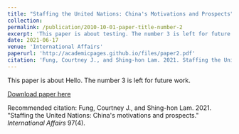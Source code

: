 ```yaml
---
title: "Staffing the United Nations: China's Motivations and Prospects"
collection:
permalink: /publication/2010-10-01-paper-title-number-2
excerpt: 'This paper is about testing. The number 3 is left for future work. A developing public commentary views China as exerting influence in international organizations to legitimize and disseminate PRC foreign policy values and interests.'
date: 2021-06-17
venue: 'International Affairs'
paperurl: 'http://academicpages.github.io/files/paper2.pdf'
citation: 'Fung, Courtney J., and Shing-hon Lam. 2021. Staffing the United Nations: China's motivations and prospects. <i>International Affairs</i> 97(4).'
---
```

This paper is about Hello. The number 3 is left for future work.

[Download paper here](http://academicpages.github.io/files/paper2.pdf)

Recommended citation: Fung, Courtney J., and Shing-hon Lam. 2021. "Staffing the United Nations: China's motivations and prospects." <i>International Affairs</i> 97(4).
